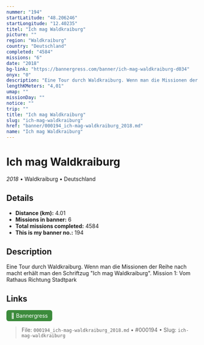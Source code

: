 ```yaml
---
nummer: "194"
startLatitude: "48.206246"
startLongitude: "12.40235"
titel: "Ich mag Waldkraiburg"
picture: ""
region: "Waldkraiburg"
country: "Deutschland"
completed: "4584"
missions: "6"
date: "2018"
bg-link: "https://bannergress.com/banner/ich-mag-waldkraiburg-d034"
onyx: "0"
description: "Eine Tour durch Waldkraiburg. Wenn man die Missionen der Reihe nach macht erhält man den Schriftzug \"Ich mag Waldkraiburg\".\nMission 1: Vom Rathaus Richtung Stadtpark"
lengthKMeters: "4,01"
umap: ""
missionDay: ""
notice: ""
trip: ""
title: "Ich mag Waldkraiburg"
slug: "ich-mag-waldkraiburg"
href: "banner/000194_ich-mag-waldkraiburg_2018.md"
name: "Ich mag Waldkraiburg"
---
```

# Ich mag Waldkraiburg

*2018* • Waldkraiburg • Deutschland





## Details
- **Distance (km):** 4.01
- **Missions in banner:** 6
- **Total missions completed:** 4584
- **This is my banner no.:** 194



## Description
Eine Tour durch Waldkraiburg. Wenn man die Missionen der Reihe nach macht erhält man den Schriftzug "Ich mag Waldkraiburg".
Mission 1: Vom Rathaus Richtung Stadtpark



## Links
<a href="https://bannergress.com/banner/ich-mag-waldkraiburg-d034" target="_blank" style="display:inline-block;margin-right:8px;padding:6px 12px;background:#3c8b3c;color:#fff;text-decoration:none;border-radius:6px;">🔗 Bannergress</a>



> File: `000194_ich-mag-waldkraiburg_2018.md`
> • #000194
> • Slug: `ich-mag-waldkraiburg`
